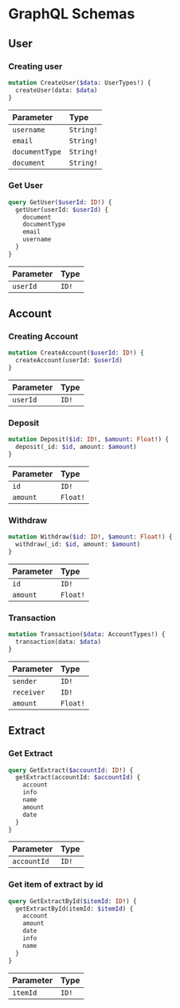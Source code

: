 # GraphQL Schemas
## User
### Creating user
```graphql
mutation CreateUser($data: UserTypes!) {
  createUser(data: $data)
}
```
| Parameter | Type   |
| :-------- | :----- |
| `username`      | `String!` |
| `email`      | `String!` |
| `documentType`      | `String!` |
| `document`      | `String!` |

### Get User
```graphql
query GetUser($userId: ID!) {
  getUser(userId: $userId) {
    document
    documentType
    email
    username
  }
}
```
| Parameter | Type   |
| :-------- | :----- |
| `userId`      | `ID!` |

## Account
### Creating Account
```graphql
mutation CreateAccount($userId: ID!) {
  createAccount(userId: $userId)
}
```
| Parameter | Type   |
| :-------- | :----- |
| `userId`      | `ID!` |

### Deposit
```graphql
mutation Deposit($id: ID!, $amount: Float!) {
  deposit(_id: $id, amount: $amount)
}
```
| Parameter | Type   |
| :-------- | :----- |
| `id`      | `ID!` |
| `amount`  | `Float!` |

### Withdraw
```graphql
mutation Withdraw($id: ID!, $amount: Float!) {
  withdraw(_id: $id, amount: $amount)
}
```
| Parameter | Type   |
| :-------- | :----- |
| `id`      | `ID!` |
| `amount`  | `Float!` |

### Transaction
```graphql
mutation Transaction($data: AccountTypes!) {
  transaction(data: $data)
}
```
| Parameter | Type   |
| :-------- | :----- |
| `sender`      | `ID!` |
| `receiver`      | `ID!` |
| `amount`  | `Float!` |

## Extract
### Get Extract
```graphql
query GetExtract($accountId: ID!) {
  getExtract(accountId: $accountId) {
    account
    info
    name
    amount
    date
  }
}
```
| Parameter | Type   |
| :-------- | :----- |
| `accountId`      | `ID!` |

### Get item of extract by id
```graphql
query GetExtractById($itemId: ID!) {
  getExtractById(itemId: $itemId) {
    account
    amount
    date
    info
    name
  }
}
```
| Parameter | Type   |
| :-------- | :----- |
| `itemId`      | `ID!` |